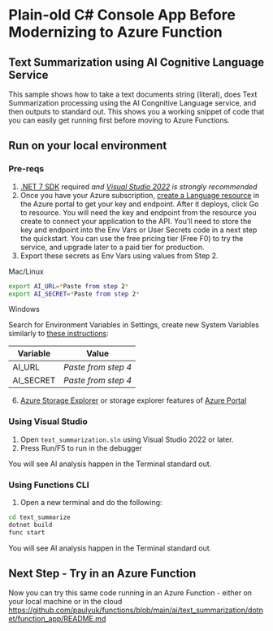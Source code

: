 # Plain-old C# Console App Before Modernizing to Azure Function
## Text Summarization using AI Cognitive Language Service

This sample shows how to take a text documents string (literal), does Text Summarization processing using the AI Congnitive Language service, and then outputs to standard out.  This shows you a working snippet of code that you can easily get running first before moving to Azure Functions.  

## Run on your local environment

### Pre-reqs
1) [.NET 7 SDK](https://dotnet.microsoft.com/en-us/download/dotnet/7.0) required *and [Visual Studio 2022](https://visualstudio.microsoft.com/vs/) is strongly recommended*
2) Once you have your Azure subscription, [create a Language resource](https://portal.azure.com/#create/Microsoft.CognitiveServicesTextAnalytics) in the Azure portal to get your key and endpoint. After it deploys, click Go to resource.
You will need the key and endpoint from the resource you create to connect your application to the API. You'll need to store the key and endpoint into the Env Vars or User Secrets code in a next step the quickstart.
You can use the free pricing tier (Free F0) to try the service, and upgrade later to a paid tier for production.
3) Export these secrets as Env Vars using values from Step 2.

Mac/Linux
```bash
export AI_URL=*Paste from step 2*
export AI_SECRET=*Paste from step 2*
```

Windows

Search for Environment Variables in Settings, create new System Variables similarly to [these instructions](https://docs.oracle.com/en/database/oracle/machine-learning/oml4r/1.5.1/oread/creating-and-modifying-environment-variables-on-windows.html#GUID-DD6F9982-60D5-48F6-8270-A27EC53807D0):

| Variable | Value |
| -------- | ----- |
| AI_URL | *Paste from step 4* |
| AI_SECRET | *Paste from step 4* |
6) [Azure Storage Explorer](https://azure.microsoft.com/en-us/products/storage/storage-explorer/) or storage explorer features of [Azure Portal](https://portal.azure.com)


### Using Visual Studio
1) Open `text_summarization.sln` using Visual Studio 2022 or later.
2) Press Run/F5 to run in the debugger

You will see AI analysis happen in the Terminal standard out.  

### Using Functions CLI
1) Open a new terminal and do the following:

```bash
cd text_summarize
dotnet build
func start
```
You will see AI analysis happen in the Terminal standard out.  

## Next Step - Try in an Azure Function

Now you can try this same code running in an Azure Function - either on your local machine or in the cloud
https://github.com/paulyuk/functions/blob/main/ai/text_summarization/dotnet/function_app/README.md
